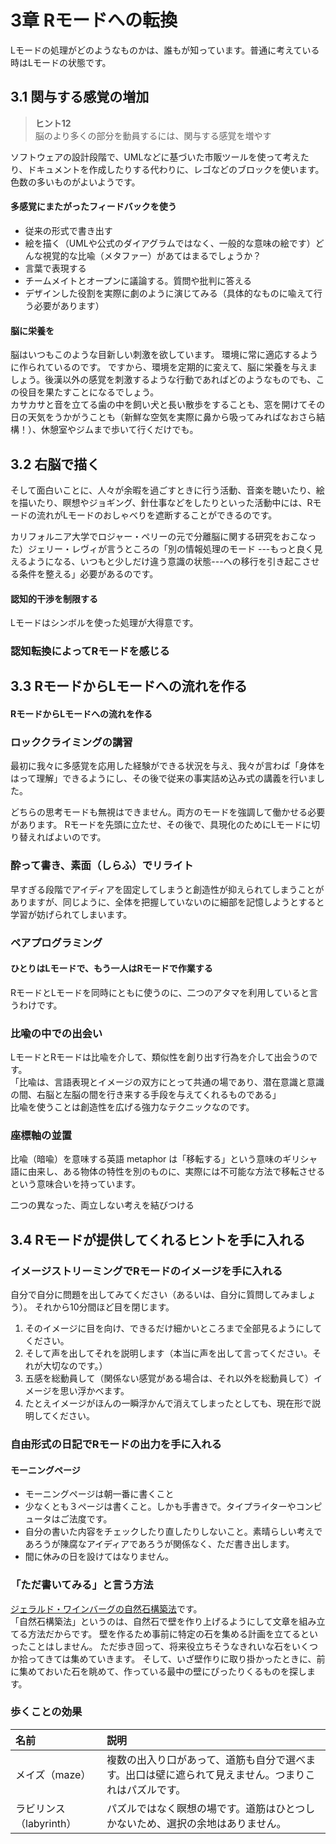 # 3章 Rモードへの転換
Lモードの処理がどのようなものかは、誰もが知っています。普通に考えている時はLモードの状態です。

## 3.1 関与する感覚の増加
> **ヒント12**<br>
> 脳のより多くの部分を動員するには、関与する感覚を増やす

ソフトウェアの設計段階で、UMLなどに基づいた市販ツールを使って考えたり、ドキュメントを作成したりする代わりに、レゴなどのブロックを使います。色数の多いものがよいようです。

#### 多感覚にまたがったフィードバックを使う

- 従来の形式で書き出す
- 絵を描く（UMLや公式のダイアグラムではなく、一般的な意味の絵です）どんな視覚的な比喩（メタファー）があてはまるでしょうか？
- 言葉で表現する
- チームメイトとオープンに議論する。質問や批判に答える
- デザインした役割を実際に劇のように演じてみる（具体的なものに喩えて行う必要があります）

#### 脳に栄養を
脳はいつもこのような目新しい刺激を欲しています。
環境に常に適応するように作られているのです。
ですから、環境を定期的に変えて、脳に栄養を与えましょう。後漢以外の感覚を刺激するような行動であればどのようなものでも、この役目を果たすことになるでしょう。<br>
カサカサと音を立てる歯の中を飼い犬と長い散歩をすることも、窓を開けてその日の天気をうかがうことも（新鮮な空気を実際に鼻から吸ってみればなおさら結構！）、休憩室やジムまで歩いて行くだけでも。

## 3.2 右脳で描く
そして面白いことに、人々が余暇を過ごすときに行う活動、音楽を聴いたり、絵を描いたり、瞑想やジョギング、針仕事などをしたりといった活動中には、Rモードの流れがLモードのおしゃべりを遮断することができるのです。

カリフォルニア大学でロジャー・ペリーの元で分離脳に関する研究をおこなった）ジェリー・レヴィが言うところの「別の情報処理のモード ---もっと良く見えるようになる、いつもと少しだけ違う意識の状態---への移行を引き起こさせる条件を整える」必要があるのです。

#### 認知的干渉を制限する
Lモードはシンボルを使った処理が大得意です。

### 認知転換によってRモードを感じる

## 3.3 RモードからLモードへの流れを作る
#### RモードからLモードへの流れを作る
### ロッククライミングの講習
最初に我々に多感覚を応用した経験ができる状況を与え、我々が言わば「身体をはって理解」できるようにし、その後で従来の事実詰め込み式の講義を行いました。

どちらの思考モードも無視はできません。両方のモードを強調して働かせる必要があります。
Rモードを先頭に立たせ、その後で、具現化のためにLモードに切り替えればよいのです。

### 酔って書き、素面（しらふ）でリライト

早すぎる段階でアイディアを固定してしまうと創造性が抑えられてしまうことがありますが、同じように、全体を把握していないのに細部を記憶しようとすると学習が妨げられてしまいます。

### ペアプログラミング
#### ひとりはLモードで、もう一人はRモードで作業する
RモードとLモードを同時にともに使うのに、二つのアタマを利用していると言うわけです。

### 比喩の中での出会い
LモードとRモードは比喩を介して、類似性を創り出す行為を介して出会うのです。<br>
「比喩は、言語表現とイメージの双方にとって共通の場であり、潜在意識と意識の間、右脳と左脳の間を行き来する手段を与えてくれるものである」<br>
比喩を使うことは創造性を広げる強力なテクニックなのです。

### 座標軸の並置
比喩（暗喩）を意味する英語 metaphor は「移転する」という意味のギリシャ語に由来し、ある物体の特性を別のものに、実際には不可能な方法で移転させるという意味合いを持っています。<br>

二つの異なった、両立しない考えを結びつける

## 3.4 Rモードが提供してくれるヒントを手に入れる

### イメージストリーミングでRモードのイメージを手に入れる

自分で自分に問題を出してみてください（あるいは、自分に質問してみましょう）。
それから10分間ほど目を閉じます。

1. そのイメージに目を向け、できるだけ細かいところまで全部見るようにしてください。
2. そして声を出してそれを説明します（本当に声を出して言ってください。それが大切なのです。）
3. 五感を総動員して（関係ない感覚がある場合は、それ以外を総動員して）イメージを思い浮かべます。
4. たとえイメージがほんの一瞬浮かんで消えてしまったとしても、現在形で説明してください。

### 自由形式の日記でRモードの出力を手に入れる
#### モーニングページ

- モーニングページは朝一番に書くこと
- 少なくとも３ページは書くこと。しかも手書きで。タイプライターやコンピュータはご法度です。
- 自分の書いた内容をチェックしたり直したりしないこと。素晴らしい考えであろうが陳腐なアイディアであろうが関係なく、ただ書き出します。
- 間に休みの日を設けてはなりません。

### 「ただ書いてみる」と言う方法
[ジェラルド・ワインバーグの自然石構築法](https://amzn.to/3D78Q7x)です。<br>
「自然石構築法」というのは、自然石で壁を作り上げるようにして文章を組み立てる方法だからです。
壁を作るため事前に特定の石を集める計画を立てるといったことはしません。
ただ歩き回って、将来役立ちそうなきれいな石をいくつか拾ってきては集めていきます。
そして、いざ壁作りに取り掛かったときに、前に集めておいた石を眺めて、作っている最中の壁にぴったりくるものを探します。

### 歩くことの効果
|名前|説明|
|:-|:-|
|メイズ（maze）|複数の出入り口があって、道筋も自分で選べます。出口は壁に遮られて見えません。つまりこれはパズルです。|
|ラビリンス（labyrinth）|パズルではなく瞑想の場です。道筋はひとつしかないため、選択の余地はありません。|





